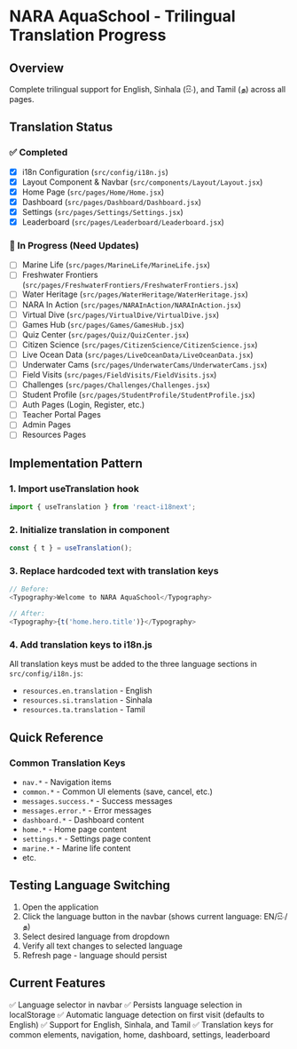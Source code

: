 # NARA AquaSchool - Trilingual Translation Progress

## Overview
Complete trilingual support for English, Sinhala (සිං), and Tamil (த) across all pages.

## Translation Status

### ✅ Completed
- [x] i18n Configuration (`src/config/i18n.js`)
- [x] Layout Component & Navbar (`src/components/Layout/Layout.jsx`)
- [x] Home Page (`src/pages/Home/Home.jsx`)
- [x] Dashboard (`src/pages/Dashboard/Dashboard.jsx`)
- [x] Settings (`src/pages/Settings/Settings.jsx`)
- [x] Leaderboard (`src/pages/Leaderboard/Leaderboard.jsx`)

### 🔄 In Progress (Need Updates)
- [ ] Marine Life (`src/pages/MarineLife/MarineLife.jsx`)
- [ ] Freshwater Frontiers (`src/pages/FreshwaterFrontiers/FreshwaterFrontiers.jsx`)
- [ ] Water Heritage (`src/pages/WaterHeritage/WaterHeritage.jsx`)
- [ ] NARA In Action (`src/pages/NARAInAction/NARAInAction.jsx`)
- [ ] Virtual Dive (`src/pages/VirtualDive/VirtualDive.jsx`)
- [ ] Games Hub (`src/pages/Games/GamesHub.jsx`)
- [ ] Quiz Center (`src/pages/Quiz/QuizCenter.jsx`)
- [ ] Citizen Science (`src/pages/CitizenScience/CitizenScience.jsx`)
- [ ] Live Ocean Data (`src/pages/LiveOceanData/LiveOceanData.jsx`)
- [ ] Underwater Cams (`src/pages/UnderwaterCams/UnderwaterCams.jsx`)
- [ ] Field Visits (`src/pages/FieldVisits/FieldVisits.jsx`)
- [ ] Challenges (`src/pages/Challenges/Challenges.jsx`)
- [ ] Student Profile (`src/pages/StudentProfile/StudentProfile.jsx`)
- [ ] Auth Pages (Login, Register, etc.)
- [ ] Teacher Portal Pages
- [ ] Admin Pages
- [ ] Resources Pages

## Implementation Pattern

### 1. Import useTranslation hook
```javascript
import { useTranslation } from 'react-i18next';
```

### 2. Initialize translation in component
```javascript
const { t } = useTranslation();
```

### 3. Replace hardcoded text with translation keys
```javascript
// Before:
<Typography>Welcome to NARA AquaSchool</Typography>

// After:
<Typography>{t('home.hero.title')}</Typography>
```

### 4. Add translation keys to i18n.js
All translation keys must be added to the three language sections in `src/config/i18n.js`:
- `resources.en.translation` - English
- `resources.si.translation` - Sinhala
- `resources.ta.translation` - Tamil

## Quick Reference

### Common Translation Keys
- `nav.*` - Navigation items
- `common.*` - Common UI elements (save, cancel, etc.)
- `messages.success.*` - Success messages
- `messages.error.*` - Error messages
- `dashboard.*` - Dashboard content
- `home.*` - Home page content
- `settings.*` - Settings page content
- `marine.*` - Marine life content
- etc.

## Testing Language Switching
1. Open the application
2. Click the language button in the navbar (shows current language: EN/සිං/த)
3. Select desired language from dropdown
4. Verify all text changes to selected language
5. Refresh page - language should persist

## Current Features
✅ Language selector in navbar
✅ Persists language selection in localStorage
✅ Automatic language detection on first visit (defaults to English)
✅ Support for English, Sinhala, and Tamil
✅ Translation keys for common elements, navigation, home, dashboard, settings, leaderboard
